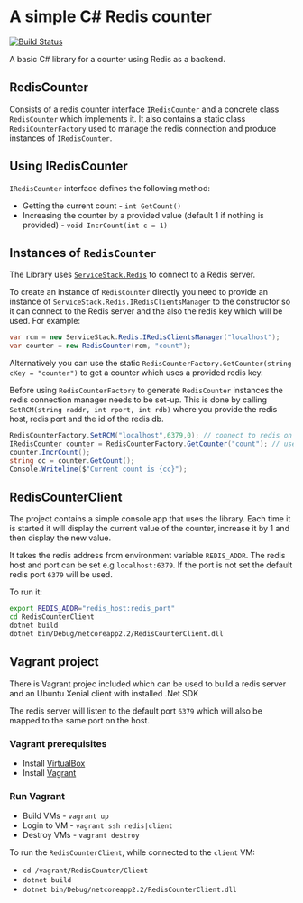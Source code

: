 # A simple C# Redis counter
[![Build Status](https://travis-ci.org/slavrd/dotnet-redis-counter.svg?branch=master)](https://travis-ci.org/slavrd/cicd-demo)

A basic C# library for a counter using Redis as a backend.

## RedisCounter

Consists of a redis counter interface `IRedisCounter` and a concrete class `RedisCounter` which implements it. It also contains a static class `RedsiCounterFactory` used to manage the redis connection and produce instances of `IRedisCounter`.

## Using IRedisCounter

`IRedisCounter` interface defines the following method:

* Getting the current count  - `int GetCount()`
* Increasing the counter by a provided value (default 1 if nothing is provided) - `void IncrCount(int c = 1)`

## Instances of `RedisCounter`

The Library uses [`ServiceStack.Redis`](https://github.com/ServiceStack/ServiceStack.Redis) to connect to a Redis server.

To create an instance of `RedisCounter` directly you need to provide an instance of `ServiceStack.Redis.IRedisClientsManager` to the constructor so it can connect to the Redis server and the also the redis key which will be used. For example:

```C#
var rcm = new ServiceStack.Redis.IRedisClientsManager("localhost");
var counter = new RedisCounter(rcm, "count");
```

Alternatively you can use the static `RedisCounterFactory.GetCounter(string cKey = "counter")` to get a counter which uses a provided redis key.

Before using `RedisCounterFactory` to generate `RedisCounter` instances the redis connection manager needs to be set-up. This is done by calling `SetRCM(string raddr, int rport, int rdb)` where you provide the redis host, redis port and the id of the redis db.

```C#
RedisCounterFactory.SetRCM("localhost",6379,0); // connect to redis on localhost:6379, db id 0
IRedisCounter counter = RedisCounterFactory.GetCounter("count"); // use redis key count
counter.IncrCount();
string cc = counter.GetCount();
Console.Writeline($"Current count is {cc}");
```

## RedisCounterClient

The project contains a simple console app that uses the library. Each time it is started it will display the current value of the counter, increase it by 1 and then display the new value.

It takes the redis address from environment variable `REDIS_ADDR`. The redis host and port can be set e.g `localhost:6379`. If the port is not set the default redis port `6379` will be used.

To run it:

```bash
export REDIS_ADDR="redis_host:redis_port"
cd RedisCounterClient
dotnet build
dotnet bin/Debug/netcoreapp2.2/RedisCounterClient.dll
```

## Vagrant project

There is Vagrant projec included which can be used to build a redis server and an Ubuntu Xenial client with installed .Net SDK

The redis server will listen to the default port `6379` which will also be mapped to the same port on the host.

### Vagrant prerequisites

* Install [VirtualBox](https://www.virtualbox.org/wiki/Downloads)
* Install [Vagrant](https://www.vagrantup.com/downloads.html)

### Run Vagrant

* Build VMs - `vagrant up`
* Login to VM - `vagrant ssh redis|client`
* Destroy VMs - `vagrant destroy`

To run the `RedisCounterClient`, while connected to the `client` VM:

* `cd /vagrant/RedisCounter/Client`
* `dotnet build`
* `dotnet bin/Debug/netcoreapp2.2/RedisCounterClient.dll`
